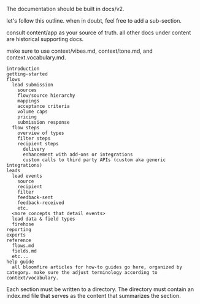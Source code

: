 The documentation should be built in docs/v2.

let's follow this outline. when in doubt, feel free to add a sub-section.

consult content/app as your source of truth. all other docs under content are historical supporting docs. 

make sure to use context/vibes.md, context/tone.md, and context.vocabulary.md. 

```
introduction
getting-started
flows
  lead submission
    sources
    flow/source hierarchy
    mappings
    acceptance criteria
    volume caps
    pricing
    submission response
  flow steps
    overview of types
    filter steps
    recipient steps
      delivery
      enhancement with add-ons or integrations
      custom calls to third party APIs (custom aka generic integrations)
leads
  lead events 
    source
    recipient
    filter
    feedback-sent
    feedback-received
    etc.
  <more concepts that detail events> 
  lead data & field types
  firehose
reporting
exports
reference
  flows.md
  fields.md
  etc...
help guide
  all bloomfire articles for how-to guides go here, organized by category. make sure the adjust terminology according to context/vocabulary.
```

Each section must be written to a directory. The directory must contain an index.md file that serves as the content that summarizes the section.

